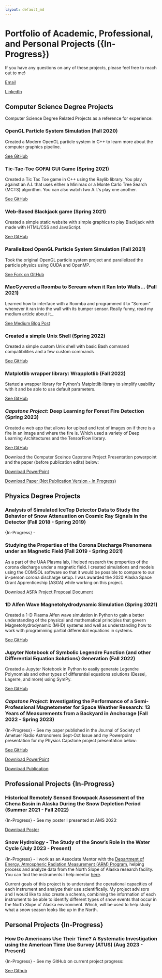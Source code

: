 ```yaml
---
layout: default_md
---
```


# Portfolio of Academic, Professional, and Personal Projects ({In-Progress})

If you have any questions on any of these projects, please feel free to reach out to me!: 

[Email](whbarndt@protonmail.com)

[LinkedIn](https://www.linkedin.com/in/whbarndt/)

## Computer Science Degree Projects
Computer Science Degree Related Projects as a reference for experience:

### OpenGL Particle System Simulation (Fall 2020)
Created a Modern OpenGL particle system in C++ to learn more about the computer graphics pipeline. 

[See GitHub](https://github.com/whbarndt/ParticleSystemDemoOpenGL)

### Tic-Tac-Toe GOFAI GUI Game (Spring 2021)
Created a Tic Tac Toe game in C++ using the Raylib library. You play against an A.I. that uses either a Minimax or a Monte Carlo Tree Search (MCTS) algorithm. You can also watch two A.I.'s play one another. 

[See GitHub](https://github.com/whbarndt/TicTacToeRaylib)

### Web-Based Blackjack game (Spring 2021)
Created a simple static website with simple graphics to play Blackjack with made with HTML/CSS and JavaScript. 

[See GitHub](https://github.com/whbarndt/web-based-blackjack)

### Parallelized OpenGL Particle System Simulation (Fall 2021)
Took the original OpenGL particle system project and parallelized the particle physics using CUDA and OpenMP. 

[See Fork on GitHub](https://github.com/whbarndt/ParticleSystemDemoOpenGL/tree/parallelization-cuda-openmp)

### MacGyvered a Roomba to Scream when it Ran Into Walls... (Fall 2021)
Learned how to interface with a Roomba and programmed it to "Scream" whenever it ran into the wall with its bumper sensor. Really funny, read my medium article about it...

[See Medium Blog Post](https://medium.com/@whbarndt/silence-of-the-roombas-f13be61aa797) 

### Created a simple Unix Shell (Spring 2022)
Created a simple custom Unix shell with basic Bash command compatibilities and a few custom commands 

[See GitHub](https://github.com/whbarndt/hesh)

### Matplotlib wrapper library: Wrapplotlib (Fall 2022)
Started a wrapper library for Python's Matplotlib library to simplify usability with it and be able to use default parameters. 

[See GitHub](https://github.com/whbarndt/wrapplotlib)

### ***Capstone Project***: Deep Learning for Forest Fire Detection (Spring 2023)
Created a web app that allows for upload and test of images on if there is a fire in an image and where the fire is. Which used a variety of Deep Learning Architectures and the TensorFlow library.

[See GitHub](https://github.com/akdasUAF/ForestFireDetection)

Download the Computer Sceince Capstone Project Presentation powerpoint and the paper (before publication edits) below:

[Download PowerPoint](/assets/Forest_Fire_Detection_through_Deep_Learning_Formal_Presentation.pptx)

[Download Paper (Not Publication Version - In Progress)](/assets/Forest_Fire_Detection_using_Deep_Learning.pdf)

## Physics Degree Projects

### Analysis of Simulated IceTop Detector Data to Study the Behavior of Snow Attenuation on Cosmic Ray Signals in the Detector (Fall 2018 - Spring 2019)
{In-Progress} -

### Studying the Properties of the Corona Discharge Phenomena under an Magnetic Field (Fall 2019 - Spring 2021)
As a part of the UAA Plasma lab, I helped research the properties of the corona discharge under a magnetic field. I created simulations and models using the COMSOL software so that it would be possible to compare to our in-person corona discharge setup. I was awarded the 2020 Alaska Space Grant Apprenticeship (ASGA) while working on this project.

[Download ASPA Project Proposal Document](/assets/ASGA-WHB.pdf)

### 1D Alfen Wave Magnetohydrodynamic Simulation (Spring 2021)
Created a 1-D Plasma Alfen wave simulation in Python to gain a better understanding of the physical and mathematical principles that govern Magnetohydrodynamic (MHD) systems and well as understanding how to work with programming partial differential equations in systems. 

[See GitHub](https://github.com/whbarndt/MHD-Alfven-Wave-1D-Sim)

### Jupyter Notebook of Symbolic Legendre Function (and other Differential Equation Solutions) Generation (Fall 2022)
Created a Jupyter Notebook in Python to easily generate Legendre Polynomials and other types of differential equations solutions (Bessel, Lagerre, and more) using SymPy.

[See GitHub](https://github.com/whbarndt/physics-classes-notebooks)

### ***Capstone Project***: Investigating the Performance of a Semi-Professional Magnetometer for Space Weather Research: 13 Years of Measurements from a Backyard in Anchorage (Fall 2022 - Spring 2023)
{In-Progress} - 
See my paper published in the Journal of Society of Ametuer Radio Astronomers Sept-Oct Issue and my Powerpoint presentation for my Physics Capstone project presentation below:

[See GitHub](https://github.com/whbarndt/samIII-magnetometer-data-analysis)

[Download PowerPoint](/assets/Investigating_the_Performance_of_a_Semi-Professional_Magnetometer.pptx)

[Download Publication](/assets/PHYS_F400_Capstone_Report_Reeve2.pdf)

## Professional Projects {In-Progress}

### Historical Remotely Sensed Snowpack Assessment of the Chena Basin in Alaska During the Snow Depletion Period (Summer 2021 - Fall 2022)
{In-Progress} -
See my poster I presented at AMS 2023:

[Download Poster](/assets/new-poster_draft-ams2023_post_con_fixes.pdf)

### Snow Hydrology - The Study of the Snow’s Role in the Water Cycle (July 2023 - Present)
{In-Progress} - 
I work as an Associate Mentor with the [Department of Energy, Atmospheric Radiation Measurement (ARM) Program](https://www.arm.gov), helping process and analyze data from the North Slope of Alaska research facility. You can find the instruments I help mentor [here](https://www.arm.gov/connect-with-arm/organization/instrument-mentors/list).

Current goals of this project is to understand the operational capacities of each instrument and analyze their use scientifically. My project advisors and I would like to also create a schema, combining the information of each instrument to be able to identify different types of snow events that occur in the North Slope of Alaska environment. Which, will be used to help study what a snow season looks like up in the North. 

## Personal Projects {In-Progress}

### How Do Americans Use Their Time? A Systematic Investigation using the American Time Use Survey (ATUS) (Aug 2023 - Present)
{In-Progress} - 
See my GitHub on current project progress:

[See Github](https://github.com/whbarndt/atus-analysis)